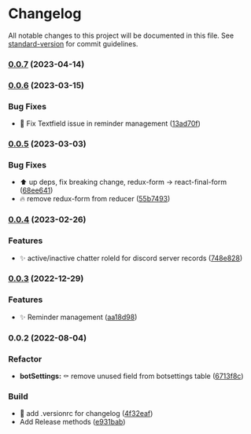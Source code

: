 # Changelog

All notable changes to this project will be documented in this file. See [standard-version](https://github.com/conventional-changelog/standard-version) for commit guidelines.

### [0.0.7](https://github.com/bobpepers/Runebase-Discord-Bot-dashboard/compare/v0.0.6...v0.0.7) (2023-04-14)

### [0.0.6](https://github.com/bobpepers/Runebase-Discord-Bot-dashboard/compare/v0.0.5...v0.0.6) (2023-03-15)


### Bug Fixes

* 🐛 Fix Textfield issue in reminder management ([13ad70f](https://github.com/bobpepers/Runebase-Discord-Bot-dashboard/commit/13ad70f2d2fb2afef855ac53aacfa9f1923aa4dd))

### [0.0.5](https://github.com/bobpepers/Runebase-Discord-Bot-dashboard/compare/v0.0.4...v0.0.5) (2023-03-03)


### Bug Fixes

* ⬆️ up deps, fix breaking change, redux-form -> react-final-form ([68ee641](https://github.com/bobpepers/Runebase-Discord-Bot-dashboard/commit/68ee64174ba55106986736d4d127f4da1f87e016))
* 🔥 remove redux-form from reducer ([55b7493](https://github.com/bobpepers/Runebase-Discord-Bot-dashboard/commit/55b7493e92ed6e3b83339772ccb8493cd084c197))

### [0.0.4](https://github.com/bobpepers/Runebase-Discord-Bot-dashboard/compare/v0.0.3...v0.0.4) (2023-02-26)


### Features

* ✨ active/inactive chatter roleId for discord server records ([748e828](https://github.com/bobpepers/Runebase-Discord-Bot-dashboard/commit/748e8284a433e5a186e5780904f4a3b6d2c17bd0))

### [0.0.3](https://github.com/bobpepers/Runebase-Discord-Bot-dashboard/compare/v0.0.2...v0.0.3) (2022-12-29)


### Features

* ✨ Reminder management ([aa18d98](https://github.com/bobpepers/Runebase-Discord-Bot-dashboard/commit/aa18d98ce12a8598a2901c3ef8ed6b5b2c367e44))

### 0.0.2 (2022-08-04)


### Refactor

* **botSettings:** :coffin: remove unused field from botsettings table ([6713f8c](https://github.com/bobpepers/Runebase-Discord-Bot-dashboard/commit/6713f8ccc65211fad1abbdb1fd0cf53ace1bac9e))


### Build

* :wrench: add .versionrc for changelog ([4f32eaf](https://github.com/bobpepers/Runebase-Discord-Bot-dashboard/commit/4f32eaff40019680b78bbfa54c826573541498b4))
* Add Release methods ([e931bab](https://github.com/bobpepers/Runebase-Discord-Bot-dashboard/commit/e931bab71f7f3cf9ee43f9b8c558418e1c8bff20))
